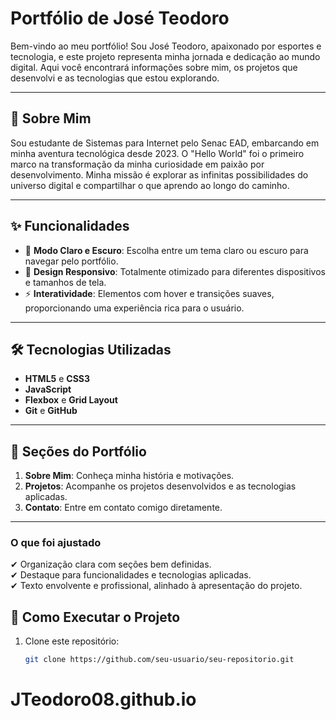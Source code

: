# Portfólio de José Teodoro

Bem-vindo ao meu portfólio! Sou José Teodoro, apaixonado por esportes e tecnologia, e este projeto representa minha jornada e dedicação ao mundo digital. Aqui você encontrará informações sobre mim, os projetos que desenvolvi e as tecnologias que estou explorando.

---

## 📖 Sobre Mim

Sou estudante de Sistemas para Internet pelo Senac EAD, embarcando em minha aventura tecnológica desde 2023. O "Hello World" foi o primeiro marco na transformação da minha curiosidade em paixão por desenvolvimento. Minha missão é explorar as infinitas possibilidades do universo digital e compartilhar o que aprendo ao longo do caminho.

---

## ✨ Funcionalidades

- 🎨 **Modo Claro e Escuro**: Escolha entre um tema claro ou escuro para navegar pelo portfólio.
- 📱 **Design Responsivo**: Totalmente otimizado para diferentes dispositivos e tamanhos de tela.
- ⚡ **Interatividade**: Elementos com hover e transições suaves, proporcionando uma experiência rica para o usuário.

---

## 🛠️ Tecnologias Utilizadas

- **HTML5** e **CSS3**
- **JavaScript**
- **Flexbox** e **Grid Layout**
- **Git** e **GitHub**

---

## 🌟 Seções do Portfólio

1. **Sobre Mim**: Conheça minha história e motivações.
2. **Projetos**: Acompanhe os projetos desenvolvidos e as tecnologias aplicadas.
3. **Contato**: Entre em contato comigo diretamente.

---

### **O que foi ajustado**
✔ Organização clara com seções bem definidas.  
✔ Destaque para funcionalidades e tecnologias aplicadas.  
✔ Texto envolvente e profissional, alinhado à apresentação do projeto. 

## 🚀 Como Executar o Projeto

1. Clone este repositório:
   ```bash
   git clone https://github.com/seu-usuario/seu-repositorio.git


# JTeodoro08.github.io

